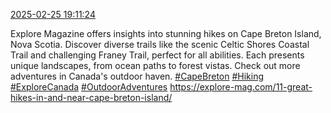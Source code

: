 [2025-02-25 19:11:24](https://mstdn.social/@hill_wanderer/114066108186512328)

Explore Magazine offers insights into stunning hikes on Cape Breton Island, Nova Scotia. Discover diverse trails like the scenic Celtic Shores Coastal Trail and challenging Franey Trail, perfect for all abilities. Each presents unique landscapes, from ocean paths to forest vistas. Check out more adventures in Canada&#39;s outdoor haven. <a href="https://mstdn.social/tags/CapeBreton" class="mention hashtag" rel="tag">#CapeBreton</a> <a href="https://mstdn.social/tags/Hiking" class="mention hashtag" rel="tag">#Hiking</a> <a href="https://mstdn.social/tags/ExploreCanada" class="mention hashtag" rel="tag">#ExploreCanada</a> <a href="https://mstdn.social/tags/OutdoorAdventures" class="mention hashtag" rel="tag">#OutdoorAdventures</a> <a href="https://explore-mag.com/11-great-hikes-in-and-near-cape-breton-island/" target="_blank" rel="nofollow noopener noreferrer" translate="no">https://explore-mag.com/11-great-hikes-in-and-near-cape-breton-island/</a>